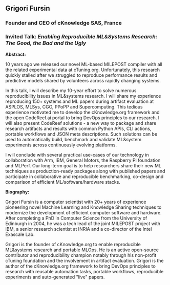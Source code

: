 ## Grigori Fursin 
### Founder and CEO of cKnowledge SAS, France

### Invited Talk: *Enabling Reproducible ML&Systems Research:  The Good, the Bad and the Ugly*

**Abstract:**

10 years ago we released our novel ML-based MILEPOST compiler with all the related experimental data at cTuning.org. Unfortunately, this research quickly stalled after we struggled to reproduce performance results and predictive models shared by volunteers across rapidly changing systems.

In this talk, I will describe my 10-year effort to solve numerous reproducibility issues in ML&systems research. I will share my experience reproducing 150+ systems and ML papers during artifact evaluation at ASPLOS, MLSys, CGO, PPoPP and Supercomputing. This tedious experience motivated me to develop the cKnowledge.org framework and the open CodeReef.ai portal to bring DevOps principles to our research.  I will also present CodeReef solutions - a new way to package and share research artifacts and results with common Python APIs, CLI actions, portable workflows and JSON meta descriptions. Such solutions can be used to automatically build, benchmark and validate ML&system experiments across continuously evolving platforms.

I will conclude with several practical use-cases of our technology in collaboration with Arm, IBM, General Motors, the Raspberry Pi foundation and MLPerf. Our long-term goal is to help researchers share their new ML techniques as production-ready packages along with published papers and participate in collaborative and reproducible benchmarking, co-design and comparison of efficient ML/software/hardware stacks.

**Biography:**

Grigori Fursin is a computer scientist with 20+ years of experience pioneering novel Machine Learning and Knowledge Sharing techniques to modernize the development of efficient computer software and hardware. After completing a PhD in Computer Science from the University of Edinburgh in 2004, he was a tech lead of the joint MILEPOST project with IBM, a senior research scientist at INRIA and a co-director of the Intel Exascale Lab.

Grigori is the founder of cKnowledge.org to enable reproducible ML&systems research and portable MLOps. He is an active open-source contributor and reproducibility champion notably through his non-profit cTuning foundation and the involvement in artifact evaluation. Grigori is the author of the cKnowledge.org framework to bring DevOps principles to research with reusable automation tasks, portable workflows, reproducible experiments and auto-generated "live" papers.
